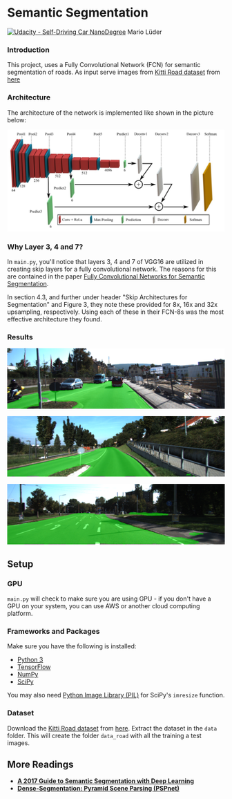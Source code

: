 # Semantic Segmentation
[![Udacity - Self-Driving Car NanoDegree](https://s3.amazonaws.com/udacity-sdc/github/shield-carnd.svg)](http://www.udacity.com/drive)
Mario Lüder

### Introduction

This project, uses a Fully Convolutional Network (FCN) for semantic segmentation of roads. As input serve images from [Kitti Road dataset](http://www.cvlibs.net/datasets/kitti/eval_road.php) from [here](http://www.cvlibs.net/download.php?file=data_road.zip)

### Architecture

The architecture of the network is implemented like shown in the picture below:

![Semantic Segmentation Network](doc/3-Figure3-1.png)

### Why Layer 3, 4 and 7?
In `main.py`, you'll notice that layers 3, 4 and 7 of VGG16 are utilized in creating skip layers for a fully convolutional network. The reasons for this are contained in the paper [Fully Convolutional Networks for Semantic Segmentation](https://arxiv.org/pdf/1605.06211.pdf).

In section 4.3, and further under header "Skip Architectures for Segmentation" and Figure 3, they note these provided for 8x, 16x and 32x upsampling, respectively. Using each of these in their FCN-8s was the most effective architecture they found. 

### Results
![segmentation result](runs/kitti_epoch_100_batch_28_keep_0_5_larn_rate_0_0009_augmented_github/um_000010.png)


![segmentation result](runs/kitti_epoch_100_batch_28_keep_0_5_larn_rate_0_0009_augmented_github/um_000029.png)

![segmentation result](runs/kitti_epoch_100_batch_28_keep_0_5_larn_rate_0_0009_augmented_github/umm_000001.png)


## Setup
### GPU
`main.py` will check to make sure you are using GPU - if you don't have a GPU on your system, you can use AWS or another cloud computing platform.
### Frameworks and Packages
Make sure you have the following is installed:
 - [Python 3](https://www.python.org/)
 - [TensorFlow](https://www.tensorflow.org/)
 - [NumPy](http://www.numpy.org/)
 - [SciPy](https://www.scipy.org/)

You may also need [Python Image Library (PIL)](https://pillow.readthedocs.io/) for SciPy's `imresize` function.

### Dataset
Download the [Kitti Road dataset](http://www.cvlibs.net/datasets/kitti/eval_road.php) from [here](http://www.cvlibs.net/download.php?file=data_road.zip).  Extract the dataset in the `data` folder.  This will create the folder `data_road` with all the training a test images.

## More Readings
-   [**A 2017 Guide to Semantic Segmentation with Deep Learning**](http://blog.qure.ai/notes/semantic-segmentation-deep-learning-review)
-   [**Dense-Segmentation: Pyramid Scene Parsing (PSPnet)**](https://medium.com/@steve101777/dense-segmentation-pyramid-scene-parsing-pspnet-753b1cb6097c)
